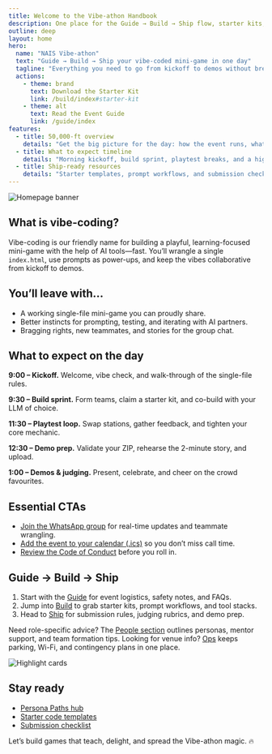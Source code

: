 ```yaml
---
title: Welcome to the Vibe-athon Handbook
description: One place for the Guide → Build → Ship flow, starter kits, timelines, and submission rules.
outline: deep
layout: home
hero:
  name: "NAIS Vibe-athon"
  text: "Guide → Build → Ship your vibe-coded mini-game in one day"
  tagline: "Everything you need to go from kickoff to demos without breaking the single-file rules."
  actions:
    - theme: brand
      text: Download the Starter Kit
      link: /build/index#starter-kit
    - theme: alt
      text: Read the Event Guide
      link: /guide/index
features:
  - title: 50,000-ft overview
    details: "Get the big picture for the day: how the event runs, what you’ll build, and how judging works."
  - title: What to expect timeline
    details: "Morning kickoff, build sprint, playtest breaks, and a high-energy demo hour—mapped out hour by hour."
  - title: Ship-ready resources
    details: "Starter templates, prompt workflows, and submission checklists all tuned for single-file builds."
---
```


![Homepage banner](/homepage-banner.webp)

## What is vibe-coding?

Vibe-coding is our friendly name for building a playful, learning-focused mini-game with the help of AI tools—fast. You’ll wrangle a single `index.html`, use prompts as power-ups, and keep the vibes collaborative from kickoff to demos.

## You’ll leave with…

- A working single-file mini-game you can proudly share.
- Better instincts for prompting, testing, and iterating with AI partners.
- Bragging rights, new teammates, and stories for the group chat.

## What to expect on the day

**9:00 – Kickoff.** Welcome, vibe check, and walk-through of the single-file rules.

**9:30 – Build sprint.** Form teams, claim a starter kit, and co-build with your LLM of choice.

**11:30 – Playtest loop.** Swap stations, gather feedback, and tighten your core mechanic.

**12:30 – Demo prep.** Validate your ZIP, rehearse the 2-minute story, and upload.

**1:00 – Demos & judging.** Present, celebrate, and cheer on the crowd favourites.

## Essential CTAs

- [Join the WhatsApp group](https://chat.whatsapp.com/) for real-time updates and teammate wrangling.
- [Add the event to your calendar (.ics)](/vibe-athon-day.ics) so you don’t miss call time.
- [Review the Code of Conduct](/guide/code-of-conduct) before you roll in.

## Guide → Build → Ship

1. Start with the [Guide](/guide/index) for event logistics, safety notes, and FAQs.
2. Jump into [Build](/build/index) to grab starter kits, prompt workflows, and tool stacks.
3. Head to [Ship](/ship/index) for submission rules, judging rubrics, and demo prep.

Need role-specific advice? The [People section](/people/index) outlines personas, mentor support, and team formation tips. Looking for venue info? [Ops](/ops/index) keeps parking, Wi-Fi, and contingency plans in one place.

![Highlight cards](/highlight-cards.webp)

## Stay ready

- [Persona Paths hub](/people/persona-paths)
- [Starter code templates](/build/code-templates)
- [Submission checklist](/ship/qa-checklist)

Let’s build games that teach, delight, and spread the Vibe-athon magic. 🔥
